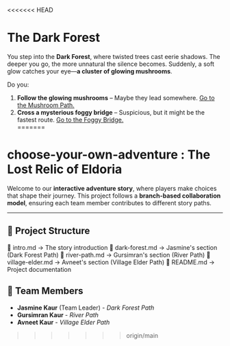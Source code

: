 <<<<<<< HEAD
# The Dark Forest

You step into the **Dark Forest**, where twisted trees cast eerie shadows. The deeper you go, the more unnatural the silence becomes. Suddenly, a soft glow catches your eye—**a cluster of glowing mushrooms**.

Do you:  
1. **Follow the glowing mushrooms** – Maybe they lead somewhere. [Go to the Mushroom Path.](mushroom-path.md)  
2. **Cross a mysterious foggy bridge** – Suspicious, but it might be the fastest route. [Go to the Foggy Bridge.](foggy-bridge.md)  
=======
# choose-your-own-adventure : The Lost Relic of Eldoria

Welcome to our **interactive adventure story**, where players make choices that shape their journey. This project follows a **branch-based collaboration model**, ensuring each team member contributes to different story paths.

---

## 📂 Project Structure
📜 intro.md → The story introduction
🌲 dark-forest.md → Jasmine's section (Dark Forest Path)
🌊 river-path.md → Gursimran's section (River Path)
🏡 village-elder.md → Avneet's section (Village Elder Path)
📝 README.md → Project documentation


## 👥 Team Members
- **Jasmine Kaur** (Team Leader) - *Dark Forest Path*  
- **Gursimran Kaur** - *River Path*  
- **Avneet Kaur** - *Village Elder Path*  
>>>>>>> origin/main
